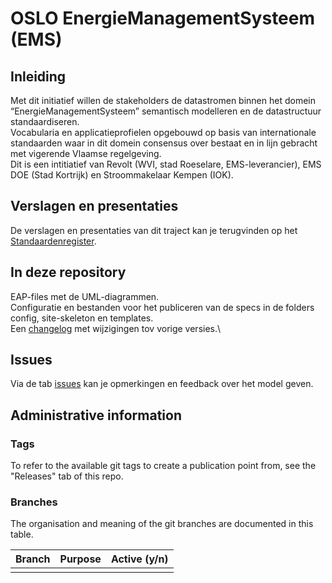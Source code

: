 # OSLO EnergieManagementSysteem (EMS)

## Inleiding

Met dit initiatief willen de stakeholders de datastromen binnen het domein “EnergieManagementSysteem” semantisch modelleren en de datastructuur standaardiseren.\
Vocabularia en applicatieprofielen opgebouwd op basis van internationale standaarden waar in dit domein consensus over bestaat en in lijn gebracht met vigerende Vlaamse regelgeving.\
Dit is een intitiatief van Revolt (WVI, stad Roeselare, EMS-leverancier),  EMS DOE (Stad Kortrijk) en Stroommakelaar Kempen (IOK).

## Verslagen en presentaties

De verslagen en presentaties van dit traject kan je terugvinden op het [Standaardenregister](https://data.vlaanderen.be/standaarden/applicatieprofiel-energiemanagementsysteem).

## In deze repository

EAP-files met de UML-diagrammen.\
Configuratie en bestanden voor het publiceren van de specs in de folders config, site-skeleton en templates.\
Een [changelog](https://github.com/Informatievlaanderen/OSLOthema-EnergieManagementSystem/blob/main/CHANGELOG) met wijzigingen tov vorige versies.\

## Issues

Via de tab [issues](https://github.com/Informatievlaanderen/OSLOthema-EnergieManagementSystem/issues) kan je opmerkingen en feedback over het model geven.

## Administrative information

### Tags
To refer to the available git tags to create a publication point from, see the "Releases" tab of this repo.


### Branches
The organisation and meaning of the git branches are documented in this table.


| Branch | Purpose | Active (y/n) |
| ------ | --------- | ---------------- | 
|  |  |  |
